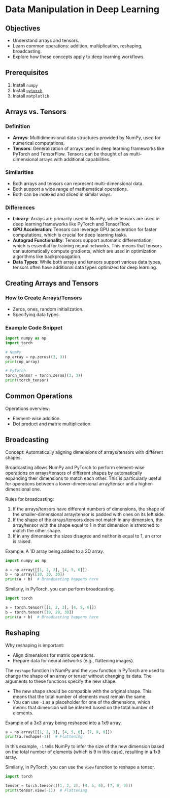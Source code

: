 # Data Manipulation in Deep Learning

## Objectives

- Understand arrays and tensors.
- Learn common operations: addition, multiplication, reshaping, broadcasting.
- Explore how these concepts apply to deep learning workflows.

## Prerequisites

1. Install `numpy`
2. Install [`pytorch`](https://pytorch.org/get-started/locally/)
3. Install `matplotlib`

## Arrays vs. Tensors

### Definition
- **Arrays**: Multidimensional data structures provided by NumPy, used for numerical computations.
- **Tensors**: Generalization of arrays used in deep learning frameworks like PyTorch and TensorFlow. Tensors can be thought of as multi-dimensional arrays with additional capabilities.

### Similarities
- Both arrays and tensors can represent multi-dimensional data.
- Both support a wide range of mathematical operations.
- Both can be indexed and sliced in similar ways.

### Differences
- **Library**: Arrays are primarily used in NumPy, while tensors are used in deep learning frameworks like PyTorch and TensorFlow.
- **GPU Acceleration**: Tensors can leverage GPU acceleration for faster computations, which is crucial for deep learning tasks.
- **Autograd Functionality**: Tensors support automatic differentiation, which is essential for training neural networks. This means that tensors can automatically compute gradients, which are used in optimization algorithms like backpropagation.
- **Data Types**: While both arrays and tensors support various data types, tensors often have additional data types optimized for deep learning.

## Creating Arrays and Tensors

### How to Create Arrays/Tensors
- Zeros, ones, random initialization.
- Specifying data types.

### Example Code Snippet
```python
import numpy as np
import torch

# NumPy
np_array = np.zeros((3, 3))
print(np_array)

# PyTorch
torch_tensor = torch.zeros((3, 3))
print(torch_tensor)
```

## Common Operations
Operations overview:
- Element-wise addition.
- Dot product and matrix multiplication.

## Broadcasting
Concept:
Automatically aligning dimensions of arrays/tensors with different shapes.

Broadcasting allows NumPy and PyTorch to perform element-wise operations on arrays/tensors of different shapes by automatically expanding their dimensions to match each other. This is particularly useful for operations between a lower-dimensional array/tensor and a higher-dimensional one.

Rules for broadcasting:
1. If the arrays/tensors have different numbers of dimensions, the shape of the smaller-dimensional array/tensor is padded with ones on its left side.
2. If the shape of the arrays/tensors does not match in any dimension, the array/tensor with the shape equal to 1 in that dimension is stretched to match the other shape.
3. If in any dimension the sizes disagree and neither is equal to 1, an error is raised.

Example:
A 1D array being added to a 2D array.
```python
import numpy as np

a = np.array([[1, 2, 3], [4, 5, 6]])
b = np.array([10, 20, 30])
print(a + b)  # Broadcasting happens here
```

Similarly, in PyTorch, you can perform broadcasting.

```python
import torch

a = torch.tensor([[1, 2, 3], [4, 5, 6]])
b = torch.tensor([10, 20, 30])
print(a + b)  # Broadcasting happens here
```

## Reshaping
Why reshaping is important:
- Align dimensions for matrix operations.
- Prepare data for neural networks (e.g., flattening images).

The `reshape` function in NumPy and the `view` function in PyTorch are used to change the shape of an array or tensor without changing its data. The arguments to these functions specify the new shape.

- The new shape should be compatible with the original shape. This means that the total number of elements must remain the same.
- You can use `-1` as a placeholder for one of the dimensions, which means that dimension will be inferred based on the total number of elements.

Example of a 3x3 array being reshaped into a 1x9 array.

```python
a = np.array([[1, 2, 3], [4, 5, 6], [7, 8, 9]])
print(a.reshape(-1))  # Flattening
```

In this example, `-1` tells NumPy to infer the size of the new dimension based on the total number of elements (which is 9 in this case), resulting in a 1x9 array.

Similarly, in PyTorch, you can use the `view` function to reshape a tensor.

```python
import torch

tensor = torch.tensor([[1, 2, 3], [4, 5, 6], [7, 8, 9]])
print(tensor.view(-1))  # Flattening
```
````

